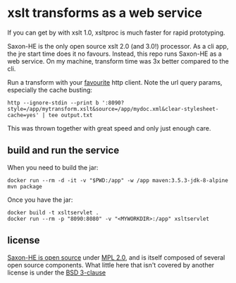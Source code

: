 # xslt transforms as a web service

If you can get by with xslt 1.0, xsltproc is much faster for rapid prototyping.

Saxon-HE is the only open source xslt 2.0 (and 3.0!) processor.
As a cli app, the jre start time does it no favours.
Instead, this repo runs Saxon-HE as a web service.
On my machine, transform time was 3x better compared to the cli.

Run a transform with your [favourite][httpie] http client.
Note the url query params, especially the cache busting:

    http --ignore-stdin --print b ':8090?style=/app/mytransform.xslt&source=/app/mydoc.xml&clear-stylesheet-cache=yes' | tee output.txt

This was thrown together with great speed and only just enough care.

## build and run the service

When you need to build the jar:

    docker run --rm -d -it -v "$PWD:/app" -w /app maven:3.5.3-jdk-8-alpine mvn package

Once you have the jar:

    docker build -t xsltservlet .
    docker run --rm -p "8090:8080" -v "<MYWORKDIR>:/app" xsltservlet

## license

[Saxon-HE is open source][license] under [MPL 2.0][mpl], and is itself composed of several open source components.
What little here that isn't covered by another license is under the [BSD 3-clause][bsd3]

[license]: https://www.saxonica.com/html/documentation/conditions/
[mpl]: http://www.mozilla.org/MPL/
[bsd3]: https://opensource.org/licenses/BSD-3-Clause
[httpie]: http://httpie.org
